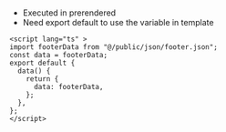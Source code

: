 # <script lang=""></script>
- Executed in prerendered
- Need export default to use the variable in template
```vue
<script lang="ts" >
import footerData from "@/public/json/footer.json";
const data = footerData;
export default {
  data() {
    return {
      data: footerData,
    };
  },
};
</script>
```
# <script lang="ts" setup>
- Executed in rendered
- Doesn't need export default to use the variable in template
```vue
<script lang="ts" setup>
import footerData from "@/public/json/footer.json";
const data = footerData;

</script>
```